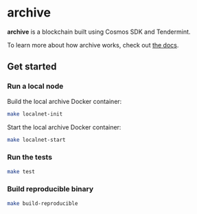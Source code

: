 # archive
**archive** is a blockchain built using Cosmos SDK and Tendermint. 

To learn more about how archive works, check out [the docs](https://arc-h1ve.gitbook.io/arc-h1ve-documentation/).

## Get started

### Run a local node

Build the local archive Docker container:
```bash
make localnet-init
```

Start the local archive Docker container:
```bash
make localnet-start
```

### Run the tests
```bash
make test
```

### Build reproducible binary
```bash
make build-reproducible
```
